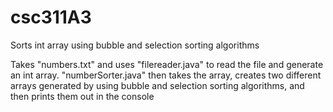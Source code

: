 # csc311A3
Sorts int array using bubble and selection sorting algorithms

Takes "numbers.txt" and uses "filereader.java" to read the file and generate an int array. "numberSorter.java" then takes the array,
creates two different arrays generated by using bubble and selection sorting algorithms, and then prints them out in the console
